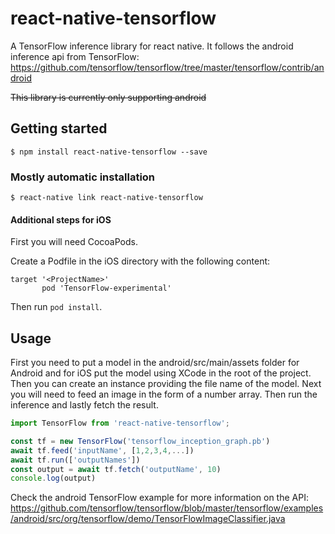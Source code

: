 
# react-native-tensorflow

A TensorFlow inference library for react native.
It follows the android inference api from TensorFlow: https://github.com/tensorflow/tensorflow/tree/master/tensorflow/contrib/android

~~This library is currently only supporting android~~

## Getting started

`$ npm install react-native-tensorflow --save`

### Mostly automatic installation

`$ react-native link react-native-tensorflow`

#### Additional steps for iOS

First you will need CocoaPods.

Create a Podfile in the iOS directory with the following content:
```
target '<ProjectName>'
       pod 'TensorFlow-experimental'
 ```

Then run `pod install`.

## Usage

First you need to put a model in the android/src/main/assets folder for Android
and for iOS put the model using XCode in the root of the project.
Then you can create an instance providing the file name of the model.
Next you will need to feed an image in the form of a number array.
Then run the inference and lastly fetch the result.

```javascript
import TensorFlow from 'react-native-tensorflow';

const tf = new TensorFlow('tensorflow_inception_graph.pb')
await tf.feed('inputName', [1,2,3,4,...])
await tf.run(['outputNames'])
const output = await tf.fetch('outputName', 10)    
console.log(output)

```

Check the android TensorFlow example for more information on the API: https://github.com/tensorflow/tensorflow/blob/master/tensorflow/examples/android/src/org/tensorflow/demo/TensorFlowImageClassifier.java
